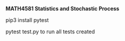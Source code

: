 <b>MATH4581 Statistics and Stochastic Process</b>
<p>pip3 install pytest</p>
<p>pytest test.py to run all tests created</p>
